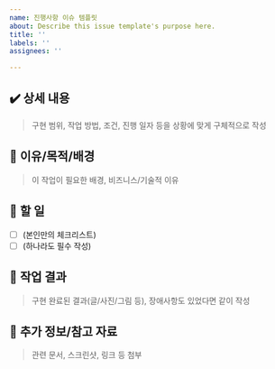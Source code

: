 ```yaml
---
name: 진행사항 이슈 템플릿
about: Describe this issue template's purpose here.
title: ''
labels: ''
assignees: ''

---
```


## ✔️ 상세 내용
<!-- 필수 -->
> 구현 범위, 작업 방법, 조건, 진행 일자 등을 상황에 맞게 구체적으로 작성

## 🎯 이유/목적/배경
<!-- 옵션(단순 산출물의 경우 작성하지 않아도 무방) -->
> 이 작업이 필요한 배경, 비즈니스/기술적 이유

## 📆 할 일
<!-- 필수 -->
- [ ] (본인만의 체크리스트)
- [ ] (하나라도 필수 작성)

## 🎁 작업 결과
<!-- 필수 -->
> 구현 완료된 결과(글/사진/그림 등), 장애사항도 있었다면 같이 작성

## 🔗 추가 정보/참고 자료
<!-- 옵션 -->
> 관련 문서, 스크린샷, 링크 등 첨부
